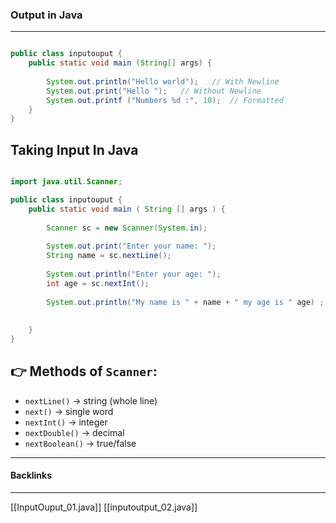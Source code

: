 ### Output in Java 
---

```java

public class inputouput {
	public static void main (String[] args) {
		
		System.out.println("Hello world");   // With Newline
		System.out.print("Hello ");   // Without Newline
		System.out.printf ("Numbers %d :", 10);  // Formatted 
	}
}


```

## Taking Input In Java 

```java

import java.util.Scanner;

public class inputouput {
	public static void main ( String [] args ) {
		
		Scanner sc = new Scanner(System.in);
		
		System.out.print("Enter your name: ");
		String name = sc.nextLine();
		
		System.out.println("Enter your age: ");
		int age = sc.nextInt();
		
		System.out.println("My name is " + name + " my age is " age) ;
		
		
	}
}

```

👉 Methods of `Scanner`:
--- 
- `nextLine()` → string (whole line)
- `next()` → single word
- `nextInt()` → integer
- `nextDouble()` → decimal
- `nextBoolean()` → true/false

---
#### Backlinks
---
[[InputOuput_01.java]]
[[inputoutput_02.java]]

